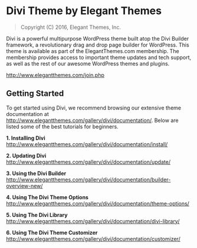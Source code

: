 Divi Theme by Elegant Themes
============================

> Copyright (C) 2016, Elegant Themes, Inc.

Divi is a powerful multipurpose WordPress theme built atop the Divi Builder
framework, a revolutionary drag and drop page builder for WordPress. This theme
is available as part of the ElegantThemes.com membership. The membership provides
access to important theme updates and tech support, as well as the rest of 
our awesome WordPress themes and plugins.

http://www.elegantthemes.com/join.php


Getting Started
---------------

To get started using Divi, we recommend browsing our extensive theme documentation
at http://www.elegantthemes.com/gallery/divi/documentation/. Below are listed 
some of the best tutorials for beginners. 

**1. Installing Divi**
http://www.elegantthemes.com/gallery/divi/documentation/install/

**2. Updating Divi**
http://www.elegantthemes.com/gallery/divi/documentation/update/

**3. Using the Divi Builder**
http://www.elegantthemes.com/gallery/divi/documentation/builder-overview-new/

**4. Using The Divi Theme Options**
http://www.elegantthemes.com/gallery/divi/documentation/theme-options/

**5. Using The Divi Library**
http://www.elegantthemes.com/gallery/divi/documentation/divi-library/

**6. Using The Divi Theme Customizer**
http://www.elegantthemes.com/gallery/divi/documentation/customizer/
